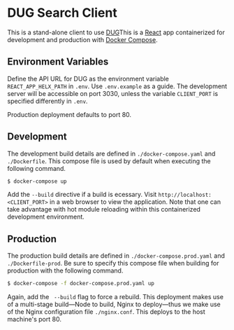 # DUG Search Client

This is a stand-alone client to use [DUG](https://github.com/helxplatform/dug)This is a [React](https://reactjs.org/) app containerized for development and production with [Docker Compose](https://docs.docker.com/compose/).

## Environment Variables

Define the API URL for DUG as the environment variable `REACT_APP_HELX_PATH` in `.env`. Use `.env.example` as a guide. The development server will be accessible on port 3030, unless the variable `CLIENT_PORT` is specified differently in `.env`.

Production deployment defaults to port 80.

## Development

The development build details are defined in `./docker-compose.yaml` and `./Dockerfile`. This compose file is used by default when executing the following command.

```bash
$ docker-compose up
```

Add the `--build` directive if a build is ecessary. Visit `http://localhost:<CLIENT_PORT>` in a web browser to view the application. Note that one can take advantage with hot module reloading within this containerized development environment.

## Production

The production build details are defined in `./docker-compose.prod.yaml` and `./Dockerfile-prod`. Be sure to specify this compose file when building for production with the following command.

```bash
$ docker-compose -f docker-compose.prod.yaml up
```

Again, add the ` --build` flag to force a rebuild. This deployment makes use of a multi-stage build&mdash;Node to build, Nginx to deploy&mdash;thus we make use of the Nginx configuration file `./nginx.conf`. This deploys to the host machine's port 80.
